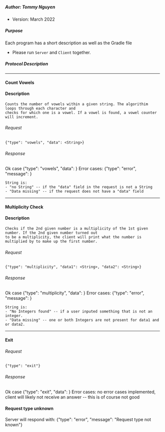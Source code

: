 ##### Author: Tommy Nguyen
* Version: March 2022


##### Purpose
Each program has a short description as well as the Gradle file
* Please run `Server` and `Client` together.

##### Protocol Description

--------------------------------------------------------------------------------------------------------------
#### Count Vowels
#### Description
	Counts the number of vowels within a given string. The algorithim loops through each character and 
	checks for which one is a vowel. If a vowel is found, a vowel counter will increment.

###### Request
	{"type": "vowels", "data": <String>}
	
###### Response
Ok case
	{"type": "vowels", "data": <String>}
Error cases:
	{"type": "error", "message": <String>}
	
	String is:
    - "no String" -- if the "data" field in the request is not a String
    - "Data missing" -- if the request does not have a "data" field
--------------------------------------------------------------------------------------------------------------
#### Multiplicity Check
#### Description
	Checks if the 2nd given number is a multiplicity of the 1st given number. If the 2nd given number turned out
	to be a multiplicity, the client will print what the number is multiplied by to make up the first number.
###### Request
	{"type": "multiplicity", "data1": <String>, "data2": <String>}
	
###### Response
Ok case
	{"type": "multiplicity", "data": <String>}
Error cases:
	{"type": "error", "message": <String>}
	
	String is:
	- "No Integers found" -- if a user inputed something that is not an integer.
	- "Data missing" -- one or both Integers are not present for data1 and or data2.
--------------------------------------------------------------------------------------------------------------

#### Exit
###### Request
    {"type": "exit"}

###### Response
Ok case
    {"type": "exit", "data": <String>}
Error cases: 
    no error cases implemented, client will likely not receive an answer -- this is of course not good


#### Request type unknown
Server will respond with:
{"type": "error", "message": "Request type not known"}